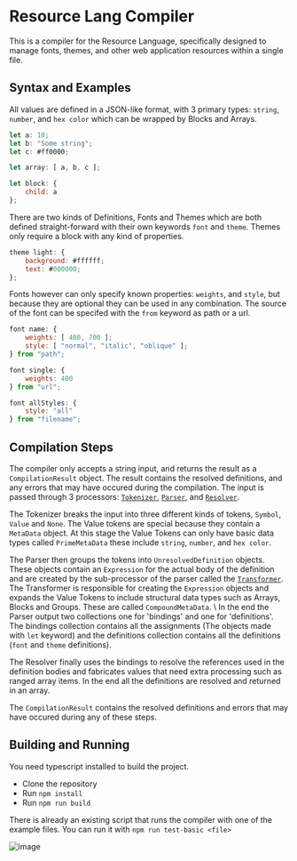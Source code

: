 # Resource Lang Compiler

This is a compiler for the Resource Language, specifically designed to manage fonts, themes, and other web application resources within a single file.

## Syntax and Examples

All values are defined in a JSON-like format, with 3 primary types: `string`, `number`, and `hex color` which can be wrapped by Blocks and Arrays.

```js
let a: 10;
let b: "Some string";
let c: #ff0000;

let array: [ a, b, c ];

let block: {
    child: a
};
```

There are two kinds of Definitions, Fonts and Themes which are both defined straight-forward with their own keywords `font` and `theme`. Themes only require a block with any kind of properties.

```js
theme light: {
    background: #ffffff;
    text: #000000;
};
```

Fonts however can only specify known properties: `weights`, and `style`, but because they are optional they can be used in any combination. The source of the font can be specifed with the `from` keyword as path or a url.


```js
font name: {
    weights: [ 400, 700 ];
    style: [ "normal", "italic", "oblique" ];
} from "path";
```

```js
font single: {
    weights: 400
} from "url";
```

```js
font allStyles: {
    style: "all"
} from "filename";
```

## Compilation Steps

The compiler only accepts a string input, and returns the result as a `CompilationResult` object. The result contains the resolved definitions, and any errors that may have occured during the compilation. The input is passed through 3 processors: [`Tokenizer`](src/core/processors/tokenizer.ts), [`Parser`](src/core/processors/parser.ts), and [`Resolver`](src/core/processors/resolver.ts).

The Tokenizer breaks the input into three different kinds of tokens, `Symbol`, `Value` and `None`. The Value tokens are special because they contain a `MetaData` object. At this stage the Value Tokens can only have basic data types called `PrimeMetaData` these include `string`, `number`, and `hex color`. 

The Parser then groups the tokens into `UnresolvedDefinition` objects. These objects contain an `Expression` for the actual body of the definition and are created by the sub-processor of the parser called the [`Transformer`](src/core/processors/transformer.ts). The Transformer is responsible for creating the `Expression` objects and expands the Value Tokens to include structural data types such as Arrays, Blocks and Groups. These are called `CompoundMetaData`. \ 
In the end the Parser output two collections one for 'bindings' and one for 'definitions'. The bindings collection contains all the assignments (The objects made with `let` keyword) and the definitions collection contains all the definitions (`font` and `theme` definitions).

The Resolver finally uses the bindings to resolve the references used in the definition bodies and fabricates values that need extra processing such as ranged array items. In the end all the definitions are resolved and returned in an array.

The `CompilationResult` contains the resolved definitions and errors that may have occured during any of these steps.

## Building and Running

You need typescript installed to build the project.

- Clone the repository
- Run `npm install`
- Run `npm run build`

There is already an existing script that runs the compiler with one of the example files. You can run it with `npm run test-basic <file>`

![image](https://github.com/user-attachments/assets/52c5ba2b-bea7-4dad-bb5a-d7bcf743e68a)
